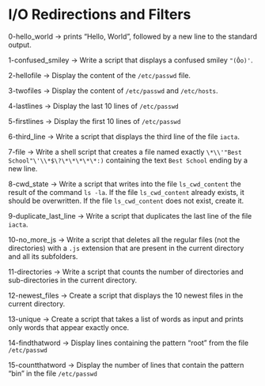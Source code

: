 # I/O Redirections and Filters

0-hello_world -> prints “Hello, World”, followed by a new line to the standard output.

1-confused_smiley -> Write a script that displays a confused smiley `"(Ôo)'`.

2-hellofile -> Display the content of the `/etc/passwd` file.

3-twofiles -> Display the content of `/etc/passwd` and `/etc/hosts`.

4-lastlines -> Display the last 10 lines of `/etc/passwd`

5-firstlines -> Display the first 10 lines of `/etc/passwd`

6-third_line -> Write a script that displays the third line of the file `iacta`.

7-file -> Write a shell script that creates a file named exactly `\*\\'"Best School"\'\\*$\?\*\*\*\*\*:)` containing the text `Best School` ending by a new line.

8-cwd_state -> Write a script that writes into the file `ls_cwd_content` the result of the command `ls -la`. If the file `ls_cwd_content` already exists, it should be overwritten. If the file `ls_cwd_content` does not exist, create it.

9-duplicate_last_line -> Write a script that duplicates the last line of the file `iacta`.

10-no_more_js -> Write a script that deletes all the regular files (not the directories) with a `.js` extension that are present in the current directory and all its subfolders.

11-directories -> Write a script that counts the number of directories and sub-directories in the current directory.

12-newest_files -> Create a script that displays the 10 newest files in the current directory.

13-unique -> Create a script that takes a list of words as input and prints only words that appear exactly once.

14-findthatword -> Display lines containing the pattern “root” from the file `/etc/passwd`

15-countthatword -> Display the number of lines that contain the pattern “bin” in the file `/etc/passwd`

